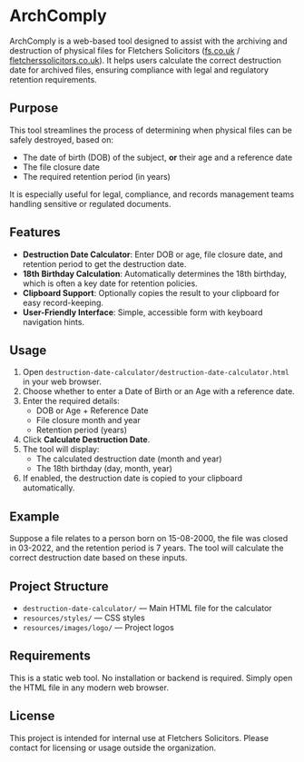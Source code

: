 # ArchComply

ArchComply is a web-based tool designed to assist with the archiving and destruction of physical files for Fletchers Solicitors ([fs.co.uk](https://fs.co.uk/) / [fletcherssolicitors.co.uk](https://www.fletcherssolicitors.co.uk/)). It helps users calculate the correct destruction date for archived files, ensuring compliance with legal and regulatory retention requirements.

## Purpose

This tool streamlines the process of determining when physical files can be safely destroyed, based on:
- The date of birth (DOB) of the subject, **or** their age and a reference date
- The file closure date
- The required retention period (in years)

It is especially useful for legal, compliance, and records management teams handling sensitive or regulated documents.

## Features

- **Destruction Date Calculator**: Enter DOB or age, file closure date, and retention period to get the destruction date.
- **18th Birthday Calculation**: Automatically determines the 18th birthday, which is often a key date for retention policies.
- **Clipboard Support**: Optionally copies the result to your clipboard for easy record-keeping.
- **User-Friendly Interface**: Simple, accessible form with keyboard navigation hints.

## Usage

1. Open `destruction-date-calculator/destruction-date-calculator.html` in your web browser.
2. Choose whether to enter a Date of Birth or an Age with a reference date.
3. Enter the required details:
	- DOB or Age + Reference Date
	- File closure month and year
	- Retention period (years)
4. Click **Calculate Destruction Date**.
5. The tool will display:
	- The calculated destruction date (month and year)
	- The 18th birthday (day, month, year)
6. If enabled, the destruction date is copied to your clipboard automatically.

## Example

Suppose a file relates to a person born on 15-08-2000, the file was closed in 03-2022, and the retention period is 7 years. The tool will calculate the correct destruction date based on these inputs.

## Project Structure

- `destruction-date-calculator/` — Main HTML file for the calculator
- `resources/styles/` — CSS styles
- `resources/images/logo/` — Project logos

## Requirements

This is a static web tool. No installation or backend is required. Simply open the HTML file in any modern web browser.

## License

This project is intended for internal use at Fletchers Solicitors. Please contact for licensing or usage outside the organization.